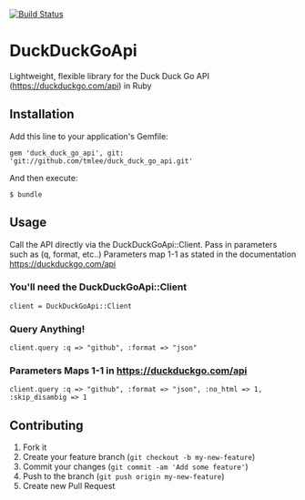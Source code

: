 [![Build Status](https://travis-ci.org/tmlee/duck_duck_go_api.png)](https://travis-ci.org/tmlee/duck_duck_go_api)

# DuckDuckGoApi

Lightweight, flexible library for the Duck Duck Go API (https://duckduckgo.com/api) in Ruby 

## Installation

Add this line to your application's Gemfile:

    gem 'duck_duck_go_api', git: 'git://github.com/tmlee/duck_duck_go_api.git'

And then execute:

    $ bundle

## Usage

Call the API directly via the DuckDuckGoApi::Client. Pass in parameters such as (q, format, etc..)
Parameters map 1-1 as stated in the documentation https://duckduckgo.com/api

### You'll need the DuckDuckGoApi::Client
	
	client = DuckDuckGoApi::Client

### Query Anything!

	client.query :q => "github", :format => "json"

### Parameters Maps 1-1 in https://duckduckgo.com/api

	client.query :q => "github", :format => "json", :no_html => 1, :skip_disambig => 1

## Contributing

1. Fork it
2. Create your feature branch (`git checkout -b my-new-feature`)
3. Commit your changes (`git commit -am 'Add some feature'`)
4. Push to the branch (`git push origin my-new-feature`)
5. Create new Pull Request
